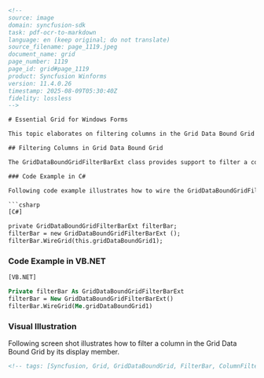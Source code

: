 ```html
<!--
source: image
domain: syncfusion-sdk
task: pdf-ocr-to-markdown
language: en (keep original; do not translate)
source_filename: page_1119.jpeg
document_name: grid
page_number: 1119
page_id: grid#page_1119
product: Syncfusion Winforms
version: 11.4.0.26
timestamp: 2025-08-09T05:30:40Z
fidelity: lossless
-->

# Essential Grid for Windows Forms

This topic elaborates on filtering columns in the Grid Data Bound Grid and Grid Grouping controls by their display member.

## Filtering Columns in Grid Data Bound Grid

The GridDataBoundGridFilterBarExt class provides support to filter a column in the Grid Data Bound Grid by its display member instead of the value member. This is accomplished by implementing a custom filter bar cell by replacing the default filter bar cell.

### Code Example in C#

Following code example illustrates how to wire the GridDataBoundGridFilterBarExt to the Grid Data Bound Grid.

```csharp
[C#]

private GridDataBoundGridFilterBarExt filterBar;
filterBar = new GridDataBoundGridFilterBarExt ();
filterBar.WireGrid(this.gridDataBoundGrid1);
```

### Code Example in VB.NET

```vb
[VB.NET]

Private filterBar As GridDataBoundGridFilterBarExt
filterBar = New GridDataBoundGridFilterBarExt()
filterBar.WireGrid(Me.gridDataBoundGrid1)
```

### Visual Illustration

Following screen shot illustrates how to filter a column in the Grid Data Bound Grid by its display member.

```html
<!-- tags: [Syncfusion, Grid, GridDataBoundGrid, FilterBar, ColumnFiltering, DisplayMember, GridControls, VB.NET, C#] -->
```